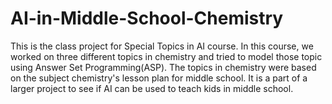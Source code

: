 # AI-in-Middle-School-Chemistry
This is the class project for Special Topics in AI course. In this course, we worked on three different topics in chemistry and tried to 
model those topic using Answer Set Programming(ASP). The topics in chemistry were based on the subject chemistry's lesson plan for middle
school. It is a part of a larger project to see if AI can be used to teach kids in middle school.  
